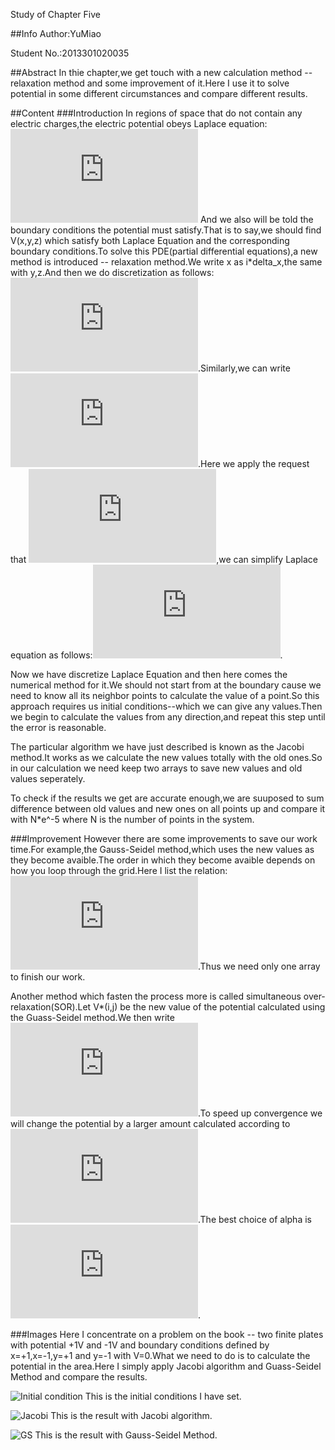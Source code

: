 Study of Chapter Five

##Info
Author:YuMiao

Student No.:2013301020035

##Abstract
In thie chapter,we get touch with a new calculation method -- relaxation method and some improvement of it.Here I use it to solve potential in some different circumstances and compare different results.

##Content
###Introduction
In regions of space that do not contain any electric charges,the electric potential obeys Laplace equation:
![Laplace Equation](http://latex.codecogs.com/gif.latex?%5Cfrac%7B%5Cpartial%20%5E2%20V%7D%7B%5Cpartial%20x%5E2%7D&plus;%5Cfrac%7B%5Cpartial%20%5E2%20V%7D%7B%5Cpartial%20y%5E2%7D&plus;%5Cfrac%7B%5Cpartial%20%5E2%20V%7D%7B%5Cpartial%20z%5E2%7D%3D0%20%285.1%29)
And we also will be told the boundary conditions the potential must satisfy.That is to say,we should find V(x,y,z) which satisfy both Laplace Equation and the corresponding boundary conditions.To solve this PDE(partial differential equations),a
new method is introduced -- relaxation method.We write x as i*delta_x,the same with y,z.And then we do discretization as follows:
![Firstpartial](http://latex.codecogs.com/gif.latex?%5Cfrac%7B%5Cpartial%20V%7D%7B%5Cpartial%20x%7D%3D%5Cfrac%7BV%28i&plus;1%2Cj%2Ck%29-V%28i%2Cj%2Ck%29%7D%7B%5CDelta%20x%7D%20%285.2%29).Similarly,we can write ![secondorder](http://latex.codecogs.com/gif.latex?%5Cfrac%7B%5Cpartial%20%5E2%20V%7D%7B%5Cpartial%20x%5E2%7D%5Capprox%5Cfrac%7B1%7D%7B%5CDelta%20x%7D%5Cleft%20%5B%20%5Cfrac%7B%5Cpartial%20V%7D%7B%5Cpartial%20x%7D%28i&plus;%5Cfrac%7B1%7D%7B2%7D%29-%20%5Cfrac%7B%5Cpartial%20V%7D%7B%5Cpartial%20x%7D%28i-%5Cfrac%7B1%7D%7B2%7D%29%20%5Cright%20%5D%285.3%29).Here we apply the request that ![request](http://latex.codecogs.com/gif.latex?%5CDelta%20x%3D%5CDelta%20y%3D%5CDelta%20z%285.4%29),we can simplify Laplace equation as follows:![simplify](http://latex.codecogs.com/gif.latex?V%28i%2Cj%2Ck%29%3D%5Cfrac%7B1%7D%7B6%7D%5Cleft%20%5B%20V%28i&plus;1%2Cj%2Ck%29&plus;V%28i-1%2Cj%2Ck%29&plus;V%28i%2Cj&plus;1%2Ck%29&plus;V%28i%2Cj-1%2Ck%29&plus;V%28i%2Cj%2Ck&plus;1%29&plus;V%28i%2Cj%2Ck-1%29%20%5Cright%20%5D%285.5%29).

Now we have discretize Laplace Equation and then here comes the numerical method for it.We should not start from at the boundary cause we need to know all its neighbor points to calculate the value of a point.So this approach requires us initial conditions--which we can give any values.Then we begin to calculate the values from any direction,and repeat this step until the error is reasonable.

The particular algorithm we have just described is known as the Jacobi method.It works as we calculate the new values totally with the old ones.So in our calculation we need keep two arrays to save new values and old values seperately.

To check if the results we get are accurate enough,we are suuposed to sum  difference between old values and new ones on all points up and compare it with N*e^-5 where N is the number of points in the system.

###Improvement
However there are some improvements to save our work time.For example,the Gauss-Seidel method,which uses the new values as they become avaible.The order in which they become avaible depends on how you loop through the grid.Here I list the relation:![GuassSediel](http://latex.codecogs.com/gif.latex?V_%7Bnew%7D%28i%2Cj%29%3D%5Cfrac%7B1%7D%7B4%7D%5Cleft%20%5B%20V_%7Bold%7D%28i&plus;1%2Cj%29&plus;V_%7Bnew%7D%28i-1%2Cj%29&plus;V_%7Bold%7D%28i%2Cj-1%29&plus;V_%7Bnew%7D%28i%2Cj-1%29%20%5Cright%20%5D%285.6%29).Thus we need only one array to finish our work.

Another method which fasten the process more is called simultaneous over-relaxation(SOR).Let V*(i,j) be the new value of the potential calculated using the Guass-Seidel method.We then write ![delat V](http://latex.codecogs.com/gif.latex?%5CDelta%20V%28i%2Cj%29%5Cequiv%20V%5E*%28i%2Cj%29-V_%7Bold%7D%28i%2Cj%29%285.7%29).To speed up convergence we will change the potential by a larger amount calculated according to ![SOR](http://latex.codecogs.com/gif.latex?V_%7Bnew%7D%28i%2Cj%29%3D%5Calpha%20%5CDelta%20V%28i%2Cj%29&plus;V_%7Bold%7D%28i%2Cj%29%285.8%29).The best choice of alpha is ![alpha](http://latex.codecogs.com/gif.latex?%5Calpha%20%5Capprox%20%5Cfrac%7B2%7D%7B1&plus;%5Cpi%20/L%7D%285.9%29).

###Images
Here I concentrate on a problem on the book -- two finite plates with potential +1V and -1V and boundary conditions defined by x=+1,x=-1,y=+1 and y=-1 with V=0.What we need to do is to calculate the potential in the area.Here I simply apply Jacobi algorithm and Guass-Seidel Method and compare the results.

![Initial condition](https://raw.githubusercontent.com/YMTheory/computationalphysics_N2013301020035/master/ChapterFive/Initial.PNG)
This is the initial conditions I have set.

![Jacobi](https://raw.githubusercontent.com/YMTheory/computationalphysics_N2013301020035/master/ChapterFive/Jacobi.PNG)
This is the result with Jacobi algorithm.

![GS](https://raw.githubusercontent.com/YMTheory/computationalphysics_N2013301020035/master/ChapterFive/GS.PNG)
This is the result with Gauss-Seidel Method.
